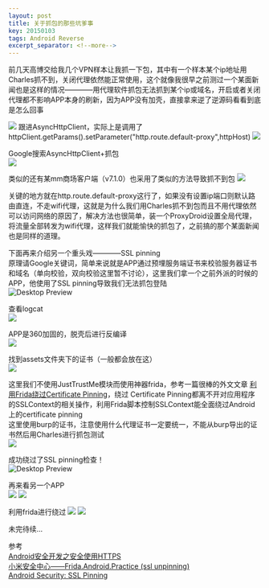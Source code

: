 ```yaml
---
layout: post
title: 关于抓包的那些坑爹事
key: 20150103
tags: Android Reverse
excerpt_separator: <!--more-->
---
```

前几天高博交给我几个VPN样本让我抓一下包，其中有一个样本某个ip地址用Charles抓不到，关闭代理依然能正常使用，这个就像我很早之前测过一个某面新闻也是这样的情况————用代理软件抓包无法抓到某个ip或域名，开启或者关闭代理都不影响APP本身的刷新，因为APP没有加壳，直接拿来逆了逆源码看看到底是怎么回事
<!--more-->
![](https://raw.githubusercontent.com/la0s/la0s.github.io/master/screenshots/20181014.1.png)
跟进AsyncHttpClient，实际上是调用了httpClient.getParams().setParameter("http.route.default-proxy",httpHost)
![](https://raw.githubusercontent.com/la0s/la0s.github.io/master/screenshots/20181014.2.png)

Google搜索AsyncHttpClient+抓包  
![](https://raw.githubusercontent.com/la0s/la0s.github.io/master/screenshots/20181014.31.png)

类似的还有某mm商场客户端（v7.1.0）也采用了类似的方法导致抓不到包
![](https://raw.githubusercontent.com/la0s/la0s.github.io/master/screenshots/20181014.33.png)

关键的地方就在http.route.default-proxy这行了，如果没有设置ip端口则默认路由直连，不走wifi代理，这就是为什么我们用Charles抓不到包而且不用代理依然可以访问网络的原因了，解决方法也很简单，装一个ProxyDroid设置全局代理，将流量全部转发为wifi代理，这样我们就能愉快的抓包了，之前搞的那个某面新闻也是同样的道理。  

下面再来介绍另一个重头戏————SSL pinning  
原理请Google关键词，简单来说就是APP通过预埋服务端证书来校验服务器证书和域名（单向校验，双向校验这里暂不讨论），这里我们拿一个之前外派的时候的APP，他使用了SSL pinning导致我们无法抓包登陆  
![Desktop Preview](https://raw.githubusercontent.com/la0s/la0s.github.io/master/screenshots/20181014.8.png)

查看logcat  
![](https://raw.githubusercontent.com/la0s/la0s.github.io/master/screenshots/20181014.9.png)

APP是360加固的，脱壳后进行反编译  
![](https://raw.githubusercontent.com/la0s/la0s.github.io/master/screenshots/20181014.10.png)

找到assets文件夹下的证书（一般都会放在这）  
![](https://raw.githubusercontent.com/la0s/la0s.github.io/master/screenshots/20181014.11.png)

这里我们不使用JustTrustMe模块而使用神器frida，参考一篇很棒的外文文章 [利用Frida绕过Certificate Pinning](https://bbs.pediy.com/thread-222427.htm/)，绕过 Certificate Pinning都离不开对应用程序的SSLContext的相关操作，利用Frida脚本控制SSLContext能全面绕过Android上的certificate pinning  
这里使用burp的证书，注意使用什么代理证书一定要统一，不能从burp导出的证书然后用Charles进行抓包测试  
![](https://raw.githubusercontent.com/la0s/la0s.github.io/master/screenshots/20181014.12.png)

成功绕过了SSL pinning检查！  
![Desktop Preview](https://raw.githubusercontent.com/la0s/la0s.github.io/master/screenshots/20181014.13.png)

再来看另一个APP  
![](https://raw.githubusercontent.com/la0s/la0s.github.io/master/screenshots/20181014.4.png)
![](https://raw.githubusercontent.com/la0s/la0s.github.io/master/screenshots/20181014.5.png)

利用frida进行绕过
![](https://raw.githubusercontent.com/la0s/la0s.github.io/master/screenshots/20181014.6.png)
![](https://raw.githubusercontent.com/la0s/la0s.github.io/master/screenshots/20181014.7.png)

未完待续...  

参考  
[Android安全开发之安全使用HTTPS](https://yq.aliyun.com/articles/61299?comefrom=http://blogread.cn/news/)  
[小米安全中心——Frida.Android.Practice (ssl unpinning)](https://sec.xiaomi.com/article/43)  
[Android Security: SSL Pinning](https://medium.com/@appmattus/android-security-ssl-pinning-1db8acb6621e)
